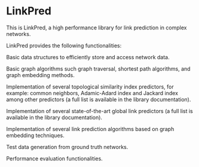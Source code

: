 # LinkPred

This is LinkPred, a high performance library for link prediction in complex networks.

LinkPred provides the following functionalities:

Basic data structures to efficiently store and access network data.

Basic graph algorithms such graph traversal, shortest path algorithms, and graph embedding methods.

Implementation of several topological similarity index predictors, for example: common neighbors, Adamic-Adard index and Jackard index among other predictors (a full list is available in the library documentation).

Implementation of several state-of-the-art global link predictors (a full list is available in the library documentation).

Implementation of several link prediction algorithms based on graph embedding techniques.

Test data generation from ground truth networks.

Performance evaluation functionalities.

